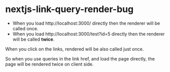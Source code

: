 # nextjs-link-query-render-bug

- When you load http://localhost:3000/ directly then the renderer will be called once.
- When you load http://localhost:3000/test?id=5 directly then the renderer will be called **twice**.

When you click on the links, rendered will be also called just once.

So when you use queries in the link href, and load the page directly, the page will be rendered twice on client side.
